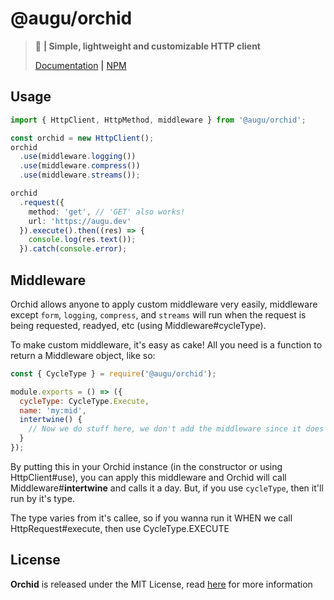 # @augu/orchid
> :flight_arrival: **| Simple, lightweight and customizable HTTP client**
> 
> [Documentation](https://docs.augu.dev/orchid) **|** [NPM](https://npmjs.com/package/@augu/orchid)

## Usage
```ts
import { HttpClient, HttpMethod, middleware } from '@augu/orchid';

const orchid = new HttpClient();
orchid
  .use(middleware.logging())
  .use(middleware.compress())
  .use(middleware.streams());

orchid
  .request({
    method: 'get', // 'GET' also works!
    url: 'https://augu.dev'
  }).execute().then((res) => {
    console.log(res.text());
  }).catch(console.error);
```

## Middleware
Orchid allows anyone to apply custom middleware very easily, middleware except `form`, `logging`, `compress`, and `streams` will run when the request is being requested, readyed, etc (using Middleware#cycleType).

To make custom middleware, it's easy as cake! All you need is a function to return a Middleware object, like so:

```js
const { CycleType } = require('@augu/orchid');

module.exports = () => ({
  cycleType: CycleType.Execute,
  name: 'my:mid',
  intertwine() {
    // Now we do stuff here, we don't add the middleware since it does itself
  }
});
```

By putting this in your Orchid instance (in the constructor or using HttpClient#use), you can apply this middleware and Orchid will call Middleware#**intertwine** and calls it a day. But, if you use `cycleType`, then it'll run by it's type.

The type varies from it's callee, so if you wanna run it WHEN we call HttpRequest#execute, then use CycleType.EXECUTE

## License
**Orchid** is released under the MIT License, read [here](/LICENSE) for more information